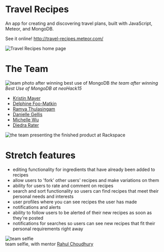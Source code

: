 # Travel Recipes

An app for creating and discovering travel plans, built with JavaScript, Meteor, and MongoDB.

See it online! http://travel-recipes.meteor.com/

![Travel Recipes home page](http://i132.photobucket.com/albums/q17/dierat/software%20dev%20portfolio%20images/Screen%20Shot%202015-09-18%20at%206.04.00%20PM.png)


# The Team

![team photo after winning best use of MongoDB](http://i132.photobucket.com/albums/q17/dierat/software%20dev%20portfolio%20images/CI_7O-DWsAAN8yz.jpg)
*the team after winning Best Use of MongoDB at neoHack15*
- [Kristin Mayer](https://github.com/coldzonemt)
- [Delphine Foo-Matkin](https://github.com/delphinefoo)
- [Ramya Thulasingam](https://github.com/ramyathulasingam)
- [Danielle Gellis](https://github.com/danisyellis)
- [Michelle Wu](https://github.com/MichelleW)
- [Diedra Rater](https://github.com/dierat)

![the team presenting the finished product at Rackspace](http://i132.photobucket.com/albums/q17/dierat/software%20dev%20portfolio%20images/CInsSAQVEAAstKb.jpg)


# Stretch features
- editing functionality for ingredients that have already been added to recipes
- allow users to 'fork' other users' recipes and make variations on them
- ability for users to rate and comment on recipes
- search and sort functionality so users can find recipes that meet their personal needs and interests
- user profiles where you can see recipes the user has made
- notifications and alerts
- ability to follow users to be alerted of their new recipes as soon as they're posted
- notifications for searches so users can see new recipes that fit their personal requirements right away

![team selfie](http://i132.photobucket.com/albums/q17/dierat/software%20dev%20portfolio%20images/neohack15_1.jpg)
<br>
team selfie, with mentor [Rahul Choudhury](https://github.com/Primigenus)
